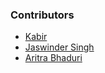 ### **Contributors**

 - [Kabir](https://github.com/kabir0x23)
 - [Jaswinder Singh](https://github.com/jaswindersingh2601)
 - [Aritra Bhaduri](https://github.com/aritrocoder)

[//]: # (End of the file)
